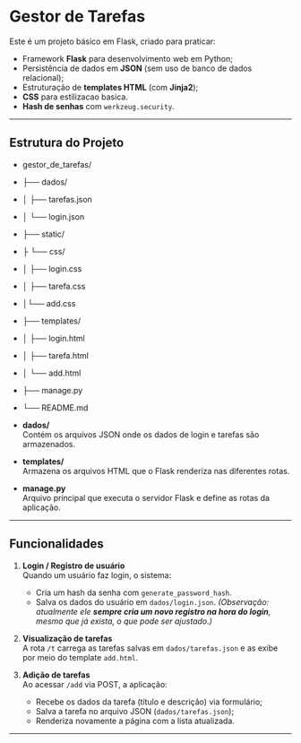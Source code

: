 # Gestor de Tarefas

Este é um projeto básico em Flask, criado para praticar:
- Framework **Flask** para desenvolvimento web em Python;
- Persistência de dados em **JSON** (sem uso de banco de dados relacional);
- Estruturação de **templates HTML** (com **Jinja2**);
- **CSS** para estilizacao basica.
- **Hash de senhas** com `werkzeug.security`.

---

##  Estrutura do Projeto

- gestor_de_tarefas/
- ├── dados/
- │ ├── tarefas.json
- │ └── login.json
- ├── static/
- ├ └── css/
- │ ├── login.css
- │ ├── tarefa.css
- │└── add.css
- ├── templates/
- │ ├── login.html
- │ ├── tarefa.html
- │ └── add.html
- ├── manage.py
- └── README.md

- **dados/**  
  Contém os arquivos JSON onde os dados de login e tarefas são armazenados.

- **templates/**  
  Armazena os arquivos HTML que o Flask renderiza nas diferentes rotas. 

- **manage.py**  
  Arquivo principal que executa o servidor Flask e define as rotas da aplicação.

---

##  Funcionalidades

1. **Login / Registro de usuário**  
   Quando um usuário faz login, o sistema:
   - Cria um hash da senha com `generate_password_hash`.
   - Salva os dados do usuário em `dados/login.json`.
   *(Observação: atualmente ele **sempre cria um novo registro na hora do login**, mesmo que já exista, o que pode ser ajustado.)*

2. **Visualização de tarefas**  
   A rota `/t` carrega as tarefas salvas em `dados/tarefas.json` e as exibe por meio do template `add.html`.

3. **Adição de tarefas**  
   Ao acessar `/add` via POST, a aplicação:
   - Recebe os dados da tarefa (título e descrição) via formulário;
   - Salva a tarefa no arquivo JSON (`dados/tarefas.json`);
   - Renderiza novamente a página com a lista atualizada.

---


